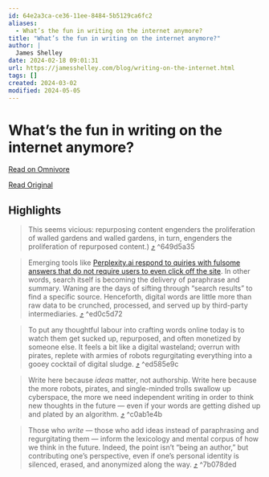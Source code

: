```yaml
---
id: 64e2a3ca-ce36-11ee-8484-5b5129ca6fc2
aliases:
  - What’s the fun in writing on the internet anymore?
title: "What’s the fun in writing on the internet anymore?"
author: |
  James Shelley
date: 2024-02-18 09:01:31
url: https://jamesshelley.com/blog/writing-on-the-internet.html
tags: []
created: 2024-03-02
modified: 2024-05-05
---
```


# What’s the fun in writing on the internet anymore?

[Read on Omnivore](https://omnivore.app/me/what-s-the-fun-in-writing-on-the-internet-anymore-18dbb4c3887)

[Read Original](https://jamesshelley.com/blog/writing-on-the-internet.html)

## Highlights

> This seems vicious: repurposing content engenders the proliferation of walled gardens and walled gardens, in turn, engenders the proliferation of repurposed content.) [⤴️](https://omnivore.app/me/what-s-the-fun-in-writing-on-the-internet-anymore-18dbb4c3887#649d5a35-0df7-4b8b-89e8-7edcc71c7b1b)  ^649d5a35

> Emerging tools like [Perplexity.ai respond to quiries with fulsome answers that do not require users to even click off the site](https://www.perplexity.ai/search/google-search-results-ET4ll7tdT6axzwgifCC3Gw?s=c). In other words, search itself is becoming the delivery of paraphrase and summary. Waning are the days of sifting through “search results” to find a specific source. Henceforth, digital words are little more than raw data to be crunched, processed, and served up by third-party intermediaries. [⤴️](https://omnivore.app/me/what-s-the-fun-in-writing-on-the-internet-anymore-18dbb4c3887#ed0c5d72-bbe9-4c65-9844-b1dacbb608c1)  ^ed0c5d72

> To put any thoughtful labour into crafting words online today is to watch them get sucked up, repurposed, and often monetized by someone else. It feels a bit like a digital wasteland; overrun with pirates, replete with armies of robots regurgitating everything into a gooey cocktail of digital sludge. [⤴️](https://omnivore.app/me/what-s-the-fun-in-writing-on-the-internet-anymore-18dbb4c3887#ed585e9c-5b5c-4ba3-b309-fd4c699284f7)  ^ed585e9c

> Write here because _ideas_ matter, not authorship. Write here because the more robots, pirates, and single-minded trolls swallow up cyberspace, the more we need independent writing in order to think new thoughts in the future — even if your words are getting dished up and plated by an algorithm. [⤴️](https://omnivore.app/me/what-s-the-fun-in-writing-on-the-internet-anymore-18dbb4c3887#c0ab1e4b-8936-4a05-a292-af478dba580a)  ^c0ab1e4b

> Those who _write_ — those who add ideas instead of paraphrasing and regurgitating them — inform the lexicology and mental corpus of how we think in the future. Indeed, the point isn’t “being an author,” but contributing one’s perspective, even if one’s personal identity is silenced, erased, and anonymized along the way. [⤴️](https://omnivore.app/me/what-s-the-fun-in-writing-on-the-internet-anymore-18dbb4c3887#7b078ded-05e6-4f8a-9a4b-7f2a9c4add1f)  ^7b078ded

